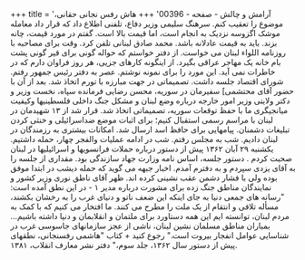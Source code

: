 +++
title = 'آرامش و چالش - صفحه - 00396'
+++
هاش رفس نجانی حقانی، موضوع را تعقیب کنم. سرهنگ سلیمی وزیر دفاع، تلفنی اطلاع داد که قرار داد معامله موشک اگزوسه نزدیک به انجام است، اما قیمت بالا است. گفتم در مورد قیمت، چانه بزند. باید به قیمت عادلانه باشد. محمد صادق لبنانی تلفن کرد. وقت برای مصاحبه با روزنامه اللواء لبنان می خواست. از دفتر خواستم که حواله گونی برای قیر گونی پشت بام خانه یک مهاجر عراقی بگیرد. از اینگونه کارهای جزیی، هر روز فراوان دارم که در خاطرات نمی آید. این مورد را برای نمونه نوشتم. عصر به دفتر رئیس جمهور رفتم. شورای اقتصاد جلسه داشت. تصمیماتی در جهت مبارزه با تورم اتخاذ شد. بعد از آن با حضور آقای محتشمی] سفیرمان در سوریه، محسن رضایی فرمانده سپاه، نخست وزیر و دکتر ولایتی وزیر امور خارجه درباره وضع لبنان و مشکل جنگ داخلی فلسطينيها وكيفيت میانجیگری ما با حفظ توقعات سوریه، تصمیماتی اتخاذ شد. قرار شد از ۱۳ شهیدمان در لبنان با مراسم رسمی استقبال کنیم؛ برای اثبات موضع ضداسرائیلی و خنثی کردن تبلیغات دشمنان. پیامهایی برای حافظ اسد ارسال شد. امکانات بیشتری به رزمندگان در لبنان دادیم. شب به مجلس رفتم. شب در ادامه عملیات والفجر چهار، حمله داشتیم. یکشنبه ۲۹ آبان ۱۳۶۲ پیش از دستور درباره حملات فرانسویها و اسرائیلیها در لبنان صحبت کردم . دستور جلسه، اساس نامه وزارت جهاد سازندگی بود. مقداری از جلسه را به آقای یزدی سپردم و به دفترم آمدم. اخبار جبهه می گوید که حمله دیشب در ابتدا موفق بوده ولی با فشار دشمن عقب نشینی کرده اند. ظهر آقای ناطق نوری وزیر کشور و نمایندگان مناطق جنگ زده برای مشورت درباره مدیر ۱ - در این نطق آمده است: "رسانه های جمعی دنیا به جای اینکه این ضعف ناتو و دنیای غرب را به رخشان بکشند، مسأله تلافی و انتقام از یک ملت را مطرح می کنند. ما افتخار می کنیم که با کمک به مردم لبنان، توانسته ایم این همه دستاورد برای ملتمان و انقلابمان و دنیا داشته باشیم... بمباران مناطق مسلمان نشین لبنان، ناشی از عجز سازمانهای جاسوسی غرب در شناسایی عوامل انفجار بیروت است." رجوع کنید + کتاب "هاشمی رفسنجانی، نطقهای پیش از دستور سال ۱۳۶۲، جلد سوم،" دفتر نشر معارف انقلاب، ۱۳۸۱.